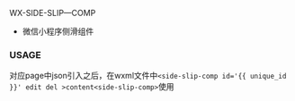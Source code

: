 WX-SIDE-SLIP—COMP
- 微信小程序侧滑组件

### USAGE

对应page中json引入之后，在wxml文件中`<side-slip-comp id='{{ unique_id }}' edit del >content<side-slip-comp>`使用